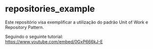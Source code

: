 # repositories_example
Este repositório visa exemplificar a utilização do padrão Unit of Work e Repository Pattern.

Seguindo o seguinte tutorial:
https://www.youtube.com/embed/0GxP666kJ-E
